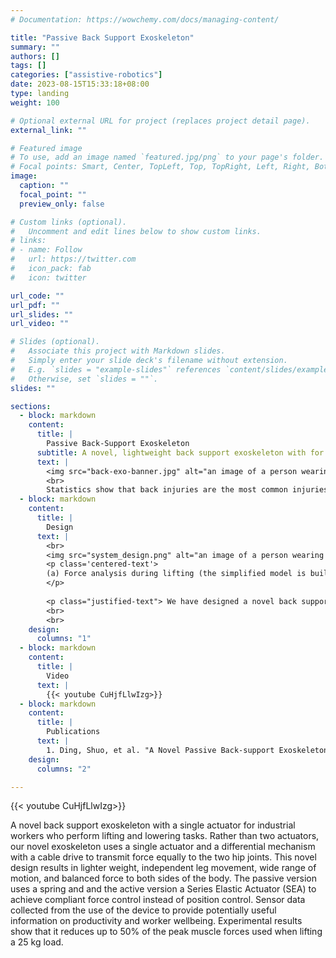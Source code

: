 ```yaml
---
# Documentation: https://wowchemy.com/docs/managing-content/

title: "Passive Back Support Exoskeleton"
summary: ""
authors: []
tags: []
categories: ["assistive-robotics"]
date: 2023-08-15T15:33:18+08:00
type: landing
weight: 100

# Optional external URL for project (replaces project detail page).
external_link: ""

# Featured image
# To use, add an image named `featured.jpg/png` to your page's folder.
# Focal points: Smart, Center, TopLeft, Top, TopRight, Left, Right, BottomLeft, Bottom, BottomRight.
image:
  caption: ""
  focal_point: ""
  preview_only: false

# Custom links (optional).
#   Uncomment and edit lines below to show custom links.
# links:
# - name: Follow
#   url: https://twitter.com
#   icon_pack: fab
#   icon: twitter

url_code: ""
url_pdf: ""
url_slides: ""
url_video: ""

# Slides (optional).
#   Associate this project with Markdown slides.
#   Simply enter your slide deck's filename without extension.
#   E.g. `slides = "example-slides"` references `content/slides/example-slides.md`.
#   Otherwise, set `slides = ""`.
slides: ""

sections:
  - block: markdown
    content:
      title: |
        Passive Back-Support Exoskeleton
      subtitle: A novel, lightweight back support exoskeleton with for industrial workers who perform lifting and lowering tasks.
      text: |
        <img src="back-exo-banner.jpg" alt="an image of a person wearing a back exoskeleton" title="Back Exoskeleton" width="100%">
        <br>
        Statistics show that back injuries are the most common injuries in the worplace, comprising of approximately 41.7% of all workplace injuries in 2017. We have designed a back support exoskeleton that can reduce the risk of back injuries by reducing the peak muscle forces used when lifting and lowering heavy loads. Our unique design allows independent leg movement, wide range of motion, and balanced force to both sides of the body. The passive version uses a spring and and the active version a Series Elastic Actuator (SEA) to achieve compliant force control instead of position control. Sensor data collected from the use of the device to provide potentially useful information on productivity and worker wellbeing. Experimental results show that it reduces up to 50% of the peak muscle forces used when lifting a 25 kg load.
  - block: markdown
    content:
      title: |
        Design
      text: |
        <br>
        <img src="system_design.png" alt="an image of a person wearing a back exoskeleton" title="Back Exoskeleton" width="100%">
        <p class='centered-text'> 
        (a) Force analysis during lifting (the simplified model is built in the sagittal plane under static or quasi-static conditions). (b) Working principle of the passive back support exoxksleton. (c) Working principle of the spring-cable-differential (torque generator, the weight of the spring is ignored). (d) The spring is compressed when both hip joints are flexed for lifting (the legs move forward relative to the trunk and the hip joint angle $\theta_{hl}$ and $\theta_{hr}$ are both positive). (e) The spring slides to one side when one hip joint is extended and the other hip joint is flexed during walking (legs are staggered). The reserved space between the cable fixator and the spring fixator can compensate for the difference in the magnitude of hip extension and flexion during walking.
        </p>
        
        <p class="justified-text"> We have designed a novel back support exoskeleton with a single actuator for industrial workers who perform lifting and lowering tasks. Rather than two actuators, our novel exoskeleton uses a single actuator and a differential mechanism with a cable drive to transmit force equally to the two hip joints. This novel design results in lighter weight, independent leg movement, wide range of motion, and balanced force to both sides of the body. The passive version uses a spring and and the active version a Series Elastic Actuator (SEA) to achieve compliant force control instead of position control. Sensor data collected from the use of the device to provide potentially useful information on productivity and worker wellbeing. Experimental results show that it reduces up to 50% of the peak muscle forces used when lifting a 25 kg load. </p>
        <br>
        <br>
    design:
      columns: "1"
  - block: markdown
    content:
      title: |
        Video
      text: |
        {{< youtube CuHjfLlwIzg>}}
  - block: markdown
    content:
      title: |
        Publications
      text: |
        1. Ding, Shuo, et al. "A Novel Passive Back-support Exoskeleton with a Spring-cable-differential for Lifting Assistance." _IEEE Transactions on Neural Systems and Rehabilitation Engineering_ (2023).
    design:
      columns: "2"

---
```


{{< youtube CuHjfLlwIzg>}}

A novel back support exoskeleton with a single actuator for industrial workers who perform lifting and lowering tasks. Rather than two actuators, our novel exoskeleton uses a single actuator and a differential mechanism with a cable drive to transmit force equally to the two hip joints. This novel design results in lighter weight, independent leg movement, wide range of motion, and balanced force to both sides of the body. The passive version uses a spring and and the active version a Series Elastic Actuator (SEA) to achieve compliant force control instead of position control. Sensor data collected from the use of the device to provide potentially useful information on productivity and worker wellbeing. Experimental results show that it reduces up to 50% of the peak muscle forces used when lifting a 25 kg load.
